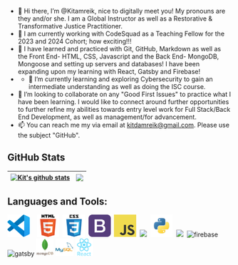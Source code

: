 - 👋 Hi there, I’m @Kitamreik, nice to digitally meet you! My pronouns are they and/or she. I am a Global Instructor as well as a Restorative & Transformative Justice Practitioner. 
- 👀 I am currently working with CodeSquad as a Teaching Fellow for the 2023 and 2024 Cohort; how exciting!!!
- 🌱 I have learned and practiced with Git, GitHub, Markdown as well as the Front End- HTML, CSS, Javascript and the Back End- MongoDB, Mongoose and setting up servers and databases! I have been expanding upon my learning with  React, Gatsby and Firebase!
- - 🌱 I’m currently learning and exploring Cybersecurity to gain an intermediate understanding as well as doing the ISC course.
- 💞️ I’m looking to collaborate on any "Good First Issues" to practice what I have been learning. I would like to connect around further opportunities to further refine my abilities towards entry level work for Full Stack/Back End Development, as well as management/for advancement. 
- 📫 You can reach me my via email at kitdamreik@gmail.com. Please use the subject "GitHub". 

<!---
Kitamreik/Kitamreik is a ✨ special ✨ repository because its `README.md` (this file) appears on your GitHub profile.
You can click the Preview link to take a look at your changes.

![GitHub streaks](https://github-readme-streak-stats.herokuapp.com/?user=Kitamreik)
--->

## GitHub Stats
| <a href="https://github.com/kitdamreik/github-readme-stats"><img align="center" src="https://github-readme-stats.vercel.app/api?username=Kitamreik&show_icons=true&count_private=true&title_color=f97316&text_color=000000&icon_color=f97316&bg_color=ffffff&show_icons=true" alt="Kit's github stats" /></a> | <a href="https://github-readme-stats.vercel.app/api/top-langs/?username=Kitamreik&custom_title=Kit&apos;s%20%Top%20%Languages"><img align="center" src="https://github-readme-stats.vercel.app/api/top-langs/?username=Kitamreik&custom_title=Kit&apos;s%20%Top%20%Languages" /></a> |
| ------------- | ------------- |

## Languages and Tools:
<div align="left">
  <img width=50px src="https://raw.githubusercontent.com/github/explore/80688e429a7d4ef2fca1e82350fe8e3517d3494d/topics/visual-studio-code/visual-studio-code.png">&nbsp;&nbsp;&nbsp;
  <img width=50px src="https://raw.githubusercontent.com/github/explore/80688e429a7d4ef2fca1e82350fe8e3517d3494d/topics/html/html.png">&nbsp;
  <img width=50px src="https://raw.githubusercontent.com/github/explore/80688e429a7d4ef2fca1e82350fe8e3517d3494d/topics/css/css.png">&nbsp;
  <img width=50px src="https://raw.githubusercontent.com/github/explore/80688e429a7d4ef2fca1e82350fe8e3517d3494d/topics/bootstrap/bootstrap.png">&nbsp;
  <img width=50px src="https://raw.githubusercontent.com/github/explore/80688e429a7d4ef2fca1e82350fe8e3517d3494d/topics/javascript/javascript.png">&nbsp;
  <img width=50px src="https://seeklogo.com/images/N/nodejs-logo-FBE122E377-seeklogo.com.png">&nbsp;
  <img width=50px src="https://raw.githubusercontent.com/github/explore/80688e429a7d4ef2fca1e82350fe8e3517d3494d/topics/python/python.png">&nbsp;
  <img width=50px src="https://upload.wikimedia.org/wikipedia/commons/thumb/5/5f/Windows_logo_-_2012.svg/2048px-Windows_logo_-_2012.svg.png">&nbsp;
  <img src="https://www.vectorlogo.zone/logos/firebase/firebase-icon.svg" alt="firebase" width="40" height="40"/> 
  <img src="https://www.vectorlogo.zone/logos/gatsbyjs/gatsbyjs-icon.svg" alt="gatsby" width="40" height="40"/> 
  <img src="https://raw.githubusercontent.com/devicons/devicon/master/icons/mongodb/mongodb-original-wordmark.svg" alt="mongodb" width="40" height="40"/>
  <img src="https://raw.githubusercontent.com/devicons/devicon/master/icons/mysql/mysql-original-wordmark.svg" alt="mysql" width="40" height="40"/> 
  <img src="https://raw.githubusercontent.com/devicons/devicon/master/icons/react/react-original-wordmark.svg" alt="react" width="40" height="40"/> 
</div>
